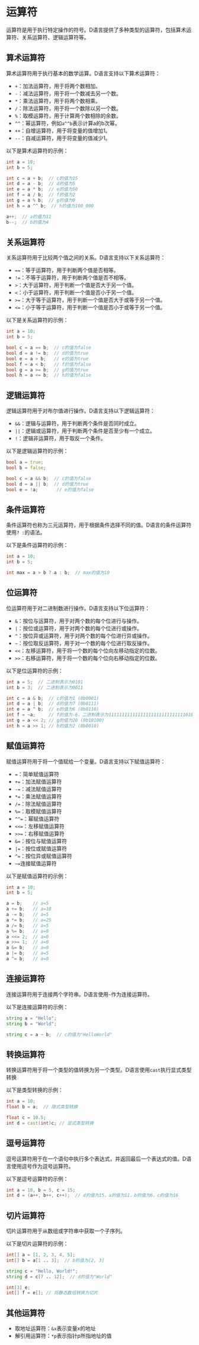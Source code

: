 # 运算符

运算符是用于执行特定操作的符号。D语言提供了多种类型的运算符，包括算术运算符、关系运算符、逻辑运算符等。

## 算术运算符

算术运算符用于执行基本的数学运算。D语言支持以下算术运算符：

- `+`：加法运算符，用于将两个数相加。
- `-`：减法运算符，用于将一个数减去另一个数。
- `*`：乘法运算符，用于将两个数相乘。
- `/`：除法运算符，用于将一个数除以另一个数。
- `%`：取模运算符，用于计算两个数相除的余数。
- `^^`：幂运算符，例如`a^^b`表示计算a的b次幂。
- `++`：自增运算符，用于将变量的值增加1。
- `--`：自减运算符，用于将变量的值减少1。

以下是算术运算符的示例：

```d
int a = 10;
int b = 5;

int c = a + b;  // c的值为15
int d = a - b;  // d的值为5
int e = a * b;  // e的值为50
int f = a / b;  // f的值为2
int g = a % b;  // g的值为0
int h = a ^^ b;  // h的值为100_000

a++;  // a的值为11
b--;  // b的值为4
```

## 关系运算符

关系运算符用于比较两个值之间的关系。D语言支持以下关系运算符：

- `==`：等于运算符，用于判断两个值是否相等。
- `!=`：不等于运算符，用于判断两个值是否不相等。
- `>`：大于运算符，用于判断一个值是否大于另一个值。
- `<`：小于运算符，用于判断一个值是否小于另一个值。
- `>=`：大于等于运算符，用于判断一个值是否大于或等于另一个值。
- `<=`：小于等于运算符，用于判断一个值是否小于或等于另一个值。

以下是关系运算符的示例：

```d
int a = 10;
int b = 5;

bool c = a == b;  // c的值为false
bool d = a != b;  // d的值为true
bool e = a > b;   // e的值为true
bool f = a < b;   // f的值为false
bool g = a >= b;  // g的值为true
bool h = a <= b;  // h的值为false
```

## 逻辑运算符

逻辑运算符用于对布尔值进行操作。D语言支持以下逻辑运算符：

- `&&`：逻辑与运算符，用于判断两个条件是否同时成立。
- `||`：逻辑或运算符，用于判断两个条件是否至少有一个成立。
- `!`：逻辑非运算符，用于取反一个条件。

以下是逻辑运算符的示例：

```d
bool a = true;
bool b = false;

bool c = a && b;  // c的值为false
bool d = a || b;  // d的值为true
bool e = !a;       // e的值为false
```

## 条件运算符

条件运算符也称为三元运算符，用于根据条件选择不同的值。D语言的条件运算符使用`? :`的语法。

以下是条件运算符的示例：

```d
int a = 10;
int b = 5;

int max = a > b ? a : b;  // max的值为10
```

## 位运算符

位运算符用于对二进制数进行操作。D语言支持以下位运算符：

- `&`：按位与运算符，用于对两个数的每个位进行与操作。
- `|`：按位或运算符，用于对两个数的每个位进行或操作。
- `^`：按位异或运算符，用于对两个数的每个位进行异或操作。
- `~`：按位取反运算符，用于对一个数的每个位进行取反操作。
- `<<`：左移运算符，用于将一个数的每个位向左移动指定的位数。
- `>>`：右移运算符，用于将一个数的每个位向右移动指定的位数。

以下是位运算符的示例：

```d
int a = 5;  // 二进制表示为0101
int b = 3;  // 二进制表示为0011

int c = a & b;  // c的值为1 (0b0001)
int d = a | b;  // d的值为7 (0b0111)
int e = a ^ b;  // e的值为6 (0b0110)
int f = ~a;     // f的值为-6，二进制表示为11111111111111111111111111111010
int g = a << 2; // g的值为20 (0b10100)
int h = a >> 1; // h的值为2 (0b0010)
```

## 赋值运算符

赋值运算符用于将一个值赋给一个变量。D语言支持以下赋值运算符：

- `=`：简单赋值运算符
- `+=`：加法赋值运算符
- `-=`：减法赋值运算符
- `*=`：乘法赋值运算符
- `/=`：除法赋值运算符
- `%=`：取模赋值运算符
- `^^=`：幂赋值运算符
- `<<=`：左移赋值运算符
- `>>=`：右移赋值运算符
- `&=`：按位与赋值运算符
- `|=`：按位或赋值运算符
- `^=`：按位异或赋值运算符
- `~=`连接赋值运算符

以下是赋值运算符的示例：

```d
int a = 10;
int b = 5;

a = b;    // a=5
a += b;   // a=10
a -= b;   // a=5
a *= b;   // a=25
a /= b;   // a=5
a %= b;   // a=0
a <<= 2;  // a=0
a >>= 1;  // a=0
a &= b;   // a=0
a |= b;   // a=5
a ^= b;   // a=0
```

## 连接运算符

连接运算符用于连接两个字符串。D语言使用`~`作为连接运算符。

以下是连接运算符的示例：

```d
string a = "Hello";
string b = "World";

string c = a ~ b;  // c的值为"HelloWorld"
```

## 转换运算符

转换运算符用于将一个类型的值转换为另一个类型。D语言使用`cast`执行显式类型转换

以下是类型转换的示例：

```d
int a = 10;
float b = a;  // 隐式类型转换

float c = 10.5;
int d = cast(int)c; // 显式类型转换
```

## 逗号运算符

逗号运算符用于在一个语句中执行多个表达式，并返回最后一个表达式的值。D语言使用逗号作为逗号运算符。

以下是逗号运算符的示例：

```d
int a = 10, b = 5, c = 15;
int d = (a++, b++, c++);  // d的值为15，a的值为11，b的值为6，c的值为16
```

## 切片运算符

切片运算符用于从数组或字符串中获取一个子序列。

以下是切片运算符的示例：

```d
int[] a = [1, 2, 3, 4, 5];
int[] b = a[1 .. 3];  // b的值为[2, 3]

string c = "Hello, World!";
string d = c[7 .. 12];  // d的值为"World"

int[3] e;
int[] f = e[]; // 将静态数组转换为切片
```

## 其他运算符
- 取地址运算符：`&x`表示变量x的地址
- 解引用运算符：`*p`表示指针p所指地址的值
